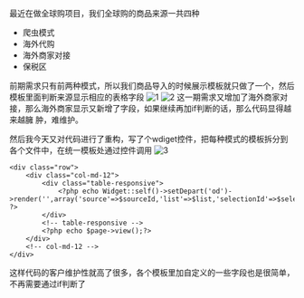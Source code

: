 <!--
author: yaoxiaofeng
head: http://7xk25s.com1.z0.glb.clouddn.com/avtar.jpg
date: 2016-01-26
title: 全球购重构代码心得
tags: 重构
category: 技术
status: publish
summary: 在用 Zend Studio 编写 PHP 项目时发现调用系统函数时调试正常, 但是在编写代码时却提示函数未定义"Call to undefined function ", 在左侧语法检测状态区域栏总是显示个小黄色的三角形的感叹号.
-->
最近在做全球购项目，我们全球购的商品来源一共四种

- 爬虫模式
- 海外代购
- 海外商家对接
- 保税区

前期需求只有前两种模式，所以我们商品导入的时候展示模板就只做了一个，然后模板里面判断来源显示相应的表格字段
![1](http://7xk25s.com1.z0.glb.clouddn.com/QQ%E6%88%AA%E5%9B%BE20160126174722.jpg)
![2](http://7xk25s.com1.z0.glb.clouddn.com/QQ%E6%88%AA%E5%9B%BE20160126174742.jpg)
这一期需求又增加了海外商家对接，那么海外商家显示又新增了字段，如果继续再加if判断的话，那么代码显得越来越臃
肿，难维护。

然后我今天又对代码进行了重构，写了个wdiget控件，把每种模式的模板拆分到各个文件中，在统一模板处通过控件调用
![3](http://7xk25s.com1.z0.glb.clouddn.com/QQ%E6%88%AA%E5%9B%BE20160126175219.jpg)
```
<div class="row">
    <div class="col-md-12">
        <div class="table-responsive">
            <?php echo Widget::self()->setDepart('od')->render('',array('source'=>$sourceId,'list'=>$list,'selectionId'=>$selectionId)) ?>
        </div>
        <!-- table-responsive -->
        <?php echo $page->view();?>
    </div>
    <!-- col-md-12 -->
</div>
```
这样代码的客户维护性就高了很多，各个模板里加自定义的一些字段也是很简单，不再需要通过if判断了